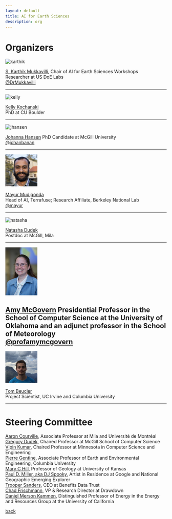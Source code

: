 ```yaml
---
layout: default
title: AI for Earth Sciences
description: org
---
```


# Organizers

<img src="images/karthik.jpg" alt="karthik" width="100"/>

[S. Karthik Mukkavilli](https://mila.quebec/en/person/karthik-mukkavilli/), Chair of AI for Earth Sciences Workshops          
Researcher at US DoE Labs  
[@DrMukkavilli](https://twitter.com/DrMukkavilli)    

---

<img src="images/kelly.jpeg" alt="kelly" width="100"/>  

[Kelly Kochanski](https://www.kochanski.org/kelly/)   
PhD at CU Boulder   

---

<img src="images/jhansen.png" alt="jhansen" width="100"/>  

[Johanna Hansen](johannah.github.io) 
PhD Candidate at McGill University  
[@johanbanan](https://twitter.com/johanbanan)  

---
 
<img src="images/mayur.jpg" alt="mayur" width="100"/>  

[Mayur Mudigonda](https://mudigonda.github.io/)    
Head of AI, Terrafuse; Research Affiliate, Berkeley National Lab   
[@mayur](https://twitter.com/moop03888913?lang=en)

---  

<img src="images/dudek_headshot.jpg" alt="natasha" width="100"/>  

[Natasha Dudek](https://www.linkedin.com/in/natasha-dudek/)     
Postdoc at McGill, Mila   

---  

<img src="images/amy.jpg" alt="amy" width="100"/>  


[Amy McGovern](http://www.mcgovern-fagg.org/amy/)
Presidential Professor in the School of Computer Science at the University of Oklahoma and an adjunct professor in the School of Meteorology  
[@profamymcgovern](https://twitter.com/profamymcgovern)
---  

<img src="images/tom.jpg" alt="tom" width="100"/>  

[Tom Beucler](http://tbeucler.scripts.mit.edu/tbeucler/)  
Project Scientist, UC Irvine and Columbia University  

---   

# Steering Committee
[Aaron Courville](https://mila.quebec/en/person/aaron-courville/), Associate Professor at Mila and Université de Montréal  
[Gregory Dudek](http://www.cim.mcgill.ca/~dudek/), Chaired Professor at McGill School of Computer Science  
[Vipin Kumar](https://www-users.cs.umn.edu/~kumar001/), Chaired Professor at Minnesota in Computer Science and Engineering    
[Pierre Gentine](https://eee.columbia.edu/faculty/pierre-gentine), Associate Professor of Earth and Environmental Engineering, Columbia University    
[Mary C Hill](https://geo.ku.edu/hill-mary-c), Professor of Geology at University of Kansas    
[Paul D. Miller, aka DJ Spooky](http://djspooky.com/),  Artist in Residence at Google and National Geographic Emerging Explorer  
[Trooper Sanders](https://twitter.com/troopersanders?lang=en), CEO at Benefits Data Trust     
[Chad Frischmann](https://www.drawdown.org/staff/chad-frischmann), VP & Research Director at Drawdown    
[Daniel Merson Kammen](https://en.wikipedia.org/wiki/Daniel_Kammen), Distinguished Professor of Energy in the Energy and Resources Group at the University of California  



[back](./)

